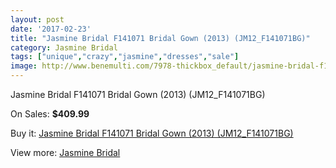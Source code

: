 ```yaml
---
layout: post
date: '2017-02-23'
title: "Jasmine Bridal F141071 Bridal Gown (2013) (JM12_F141071BG)"
category: Jasmine Bridal
tags: ["unique","crazy","jasmine","dresses","sale"]
image: http://www.benemulti.com/7978-thickbox_default/jasmine-bridal-f141071-bridal-gown-2013-jm12f141071bg.jpg
---
```

Jasmine Bridal F141071 Bridal Gown (2013) (JM12_F141071BG)

On Sales: **$409.99**
<a href="https://www.benemulti.com/en/jasmine-bridal/3055-jasmine-bridal-f141071-bridal-gown-2013-jm12f141071bg.html"><amp-img layout="responsive" width="600" height="600" src="//www.benemulti.com/7978-thickbox_default/jasmine-bridal-f141071-bridal-gown-2013-jm12f141071bg.jpg" alt="Jasmine Bridal F141071 Bridal Gown (2013) (JM12_F141071BG) 0" /></a>
<a href="https://www.benemulti.com/en/jasmine-bridal/3055-jasmine-bridal-f141071-bridal-gown-2013-jm12f141071bg.html"><amp-img layout="responsive" width="600" height="600" src="//www.benemulti.com/7979-thickbox_default/jasmine-bridal-f141071-bridal-gown-2013-jm12f141071bg.jpg" alt="Jasmine Bridal F141071 Bridal Gown (2013) (JM12_F141071BG) 1" /></a>

Buy it: [Jasmine Bridal F141071 Bridal Gown (2013) (JM12_F141071BG)](https://www.benemulti.com/en/jasmine-bridal/3055-jasmine-bridal-f141071-bridal-gown-2013-jm12f141071bg.html "Jasmine Bridal F141071 Bridal Gown (2013) (JM12_F141071BG)")

View more: [Jasmine Bridal](https://www.benemulti.com/en/32-jasmine-bridal "Jasmine Bridal")